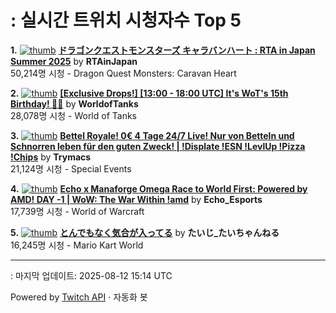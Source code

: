 # : 실시간 트위치 시청자수 Top 5

**1.** [![thumb](https://static-cdn.jtvnw.net/previews-ttv/live_user_rtainjapan-320x180.jpg)](https://twitch.tv/RTAinJapan)
**[ドラゴンクエストモンスターズ キャラバンハート : RTA in Japan Summer 2025](https://twitch.tv/RTAinJapan)** by **RTAinJapan**<br>50,214명 시청  - Dragon Quest Monsters: Caravan Heart

**2.** [![thumb](https://static-cdn.jtvnw.net/previews-ttv/live_user_worldoftanks-320x180.jpg)](https://twitch.tv/WorldofTanks)
**[[Exclusive Drops!] [13:00 - 18:00 UTC] It's WoT's 15th Birthday! 🎉🎉](https://twitch.tv/WorldofTanks)** by **WorldofTanks**<br>28,078명 시청  - World of Tanks

**3.** [![thumb](https://static-cdn.jtvnw.net/previews-ttv/live_user_trymacs-320x180.jpg)](https://twitch.tv/Trymacs)
**[Bettel Royale! 0€ 4 Tage 24/7 Live! Nur von Betteln und Schnorren leben für den guten Zweck! | !Displate !ESN !LevlUp !Pizza !Chips](https://twitch.tv/Trymacs)** by **Trymacs**<br>21,124명 시청  - Special Events

**4.** [![thumb](https://static-cdn.jtvnw.net/previews-ttv/live_user_echo_esports-320x180.jpg)](https://twitch.tv/Echo_Esports)
**[Echo x Manaforge Omega Race to World First: Powered by AMD!  DAY -1 | WoW: The War Within !amd](https://twitch.tv/Echo_Esports)** by **Echo_Esports**<br>17,739명 시청  - World of Warcraft

**5.** [![thumb](https://static-cdn.jtvnw.net/previews-ttv/live_user_yaritaiji-320x180.jpg)](https://twitch.tv/たいじ_たいちゃんねる)
**[とんでもなく気合が入ってる](https://twitch.tv/たいじ_たいちゃんねる)** by **たいじ_たいちゃんねる**<br>16,245명 시청  - Mario Kart World


---
: 마지막 업데이트: 2025-08-12 15:14 UTC

Powered by [Twitch API](https://dev.twitch.tv/docs/api/reference) · 자동화 봇